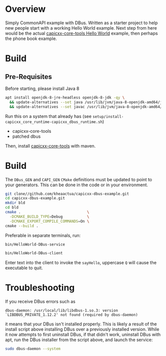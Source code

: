 # Overview

Simply CommonAPI example with DBus.  Written as a starter project to help new people start with a working Hello World example.  Next step from here would be the actual [capicxx-core-tools Hello World](https://github.com/GENIVI/capicxx-core-tools/tree/master/CommonAPI-Examples/E01HelloWorld) example, then perhaps the phone book example.

# Build

## Pre-Requisites

Before starting, please install Java 8
```sh
apt install openjdk-8-jre-headless openjdk-8-jdk -qy \
  && update-alternatives --set java /usr/lib/jvm/java-8-openjdk-amd64/jre/bin/java \
  && update-alternatives --set javac /usr/lib/jvm/java-8-openjdk-amd64/bin/javac
```

Run this on a system that already has (see `setup/install-capicxx_core_runtime-capicxx_dbus_runtime.sh`)
- capicxx-core-tools
- patched dbus

Then, install [capicxx-core-tools](https://github.com/GENIVI/capicxx-core-tools) with maven.

# Build

The `DBus_GEN` and `CAPI_GEN` `CMake` definitions must be updated to point to
your generators.  This can be done in the code or in your environment.

```sh
git clone//github.com/kheaactua/capicxx-dbus-example.git 
cd capicxx-dbus-example.git
mkdir bld
cd bld
cmake .                              \
  -DCMAKE_BUILD_TYPE=Debug           \
  -DCMAKE_EXPORT_COMPILE_COMMANDS=On \
cmake --build .
```

Preferable in separate terminals, run:
```sh
bin/HelloWorld-DBus-service
```

```sh
bin/HelloWorld-DBus-client
```

Enter text into the client to invoke the `sayHello`, uppercase `Q` will cause
the executable to quit.

# Troubleshooting

If you receive DBus errors such as
```
dbus-daemon: /usr/local/lib/libdbus-1.so.3: version `LIBDBUS_PRIVATE_1.12.2' not found (required by dbus-daemon)
```
it means that your DBus isn't installed properly.  This is likely a result of
the install script above installing DBus over a previously installed version.
While it now attempts to first uninstall DBus, if that didn't work, uninstall
DBus with apt, run the DBus installer from the script above, and launch the
service:

```sh
sudo dbus-daemon --system
```

[modeline]: # ( vim: set fenc=utf-8 spell spl=en ts=2 sw=2 expandtab sts=0 ff=unix : )
